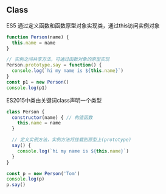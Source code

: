 ## Class
ES5 通过定义函数和函数原型对象实现类，通过this访问实例对象
```javascript
function Person(name) {
  this.name = name
}

// 实例之间共享方法，可通过函数对象的原型实现
Person.prototype.say = function() {
  console.log(`hi my name is ${this.name}`)
}
const p1 = new Person()
console.log(p1)
```

ES2015中类由关键词class声明一个类型
```javascript
class Person {
  constructor(name) { // 构造函数
    this.name = name
  }

  // 定义实例方法，实例方法将挂载到原型上(prototype)
  say() {
    console.log(`hi my name is ${this.name}`)
  }
}

const p = new Person('Tom')
console.log(p)
p.say()
```
